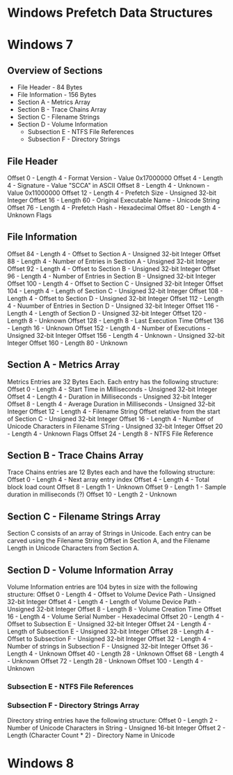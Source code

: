 
# Windows Prefetch Data Structures


# Windows 7

## Overview of Sections
* File Header - 84 Bytes
* File Information - 156 Bytes
* Section A - Metrics Array
* Section B - Trace Chains Array
* Section C - Filename Strings
* Section D - Volume Information
  * Subsection E - NTFS File References
  * Subsection F - Directory Strings

## File Header
Offset 0 - Length 4 - Format Version  - Value 0x17000000
Offset 4 - Length 4 - Signature - Value "SCCA" in ASCII
Offset 8 - Length 4 - Unknown - Value 0x11000000
Offset 12 - Length 4 - Prefetch Size - Unsigned 32-bit Integer
Offset 16 - Length 60 - Original Executable Name - Unicode String
Offset 76 - Length 4 - Prefetch Hash - Hexadecimal
Offset 80 - Length 4 - Unknown Flags

## File Information
Offset 84 - Length 4 - Offset to Section A - Unsigned 32-bit Integer
Offset 88 - Length 4 - Number of Entries in Section A - Unsigned 32-bit Integer
Offset 92 - Length 4 - Offset to Section B - Unsigned 32-bit Integer
Offset 96 - Length 4 - Number of Entries in Section B - Unsigned 32-bit Integer
Offset 100 - Length 4 - Offset to Section C - Unsigned 32-bit Integer
Offset 104 - Length 4 - Length of Section C - Unsigned 32-bit Integer
Offset 108 - Length 4 - Offset to Section D - Unsigned 32-bit Integer
Offset 112 - Length 4 - Nuumber of Entries in Section D - Unsigned 32-bit Integer
Offset 116 - Length 4 - Length of Section D - Unsigned 32-bit Integer
Offset 120 - Length 8 - Unknown
Offset 128 - Length 8 - Last Execution Time
Offset 136 - Length 16 - Unknown
Offset 152 - Length 4 - Number of Executions - Unsigned 32-bit Integer
Offset 156 - Length 4 - Unknown - Unsigned 32-bit Integer
Offset 160 - Length 80 - Unknown

## Section A - Metrics Array
Metrics Entries are 32 Bytes Each. Each entry has the following structure:
Offset 0 - Length 4 - Start Time in Milliseconds - Unsigned 32-bit Integer
Offset 4 - Length 4 - Duration in Milliseconds - Unsigned 32-bit Integer
Offset 8 - Length 4 - Average Duration in Milliseconds - Unsigned 32-bit Integer
Offset 12 - Length 4 - Filename String Offset relative from the start of Section C - Unsigned 32-bit Integer 
Offset 16 - Length 4 - Number of Unicode Characters in Filename STring - Unsigned 32-bit Integer
Offset 20 - Length 4 - Unknown Flags
Offset 24 - Length 8 - NTFS File Reference

## Section B - Trace Chains Array
Trace Chains entries are 12 Bytes each and have the following structure:
Offset 0 - Length 4 - Next array entry index
Offset 4 - Length 4 - Total block load count
Offset 8 - Length 1 - Unknown
Offset 9 - Length 1 - Sample duration in milliseconds (?)
Offset 10 - Length 2 - Unknown

## Section C - Filename Strings Array
Section C consists of an array of Strings in Unicode. Each entry can be carved using the Filename String Offset in Section A, and the Filename Length in Unicode Characters from Section A.

## Section D - Volume Information Array
Volume Information entries are 104 bytes in size with the following structure:
Offset 0 - Length 4 - Offset to Volume Device Path - Unsigned 32-bit Integer
Offset 4 - Length 4 - Length of Volume Device Path - Unsigned 32-bit Integer
Offset 8 - Length 8 - Volume Creation Time
Offset 16 - Length 4 - Volume Serial Number - Hexadecimal
Offset 20 - Length 4 - Offset to Subsection E - Unsigned 32-bit Integer
Offset 24 - Length 4 - Length of Subsection E - Unsigned 32-bit Integer
Offset 28 - Length 4 - Offset to Subsection F - Unsigned 32-bit Integer
Offset 32 - Length 4 - Number of strings in Subsection F - Unsigned 32-bit Integer
Offset 36 - Length 4 - Unknown
Offset 40 - Length 28 - Unknown
Offset 68 - Length 4 - Unknown
Offset 72 - Length 28 - Unknown
Offset 100 - Length 4 - Unknown

### Subsection E - NTFS File References

### Subsection F - Directory Strings Array
Directory string entries have the following structure:
Offset 0 - Length 2 - Number of Unicode Characters in String - Unsigned 16-bit Integer
Offset 2 - Length (Character Count * 2) - Directory Name in Unicode

# Windows 8